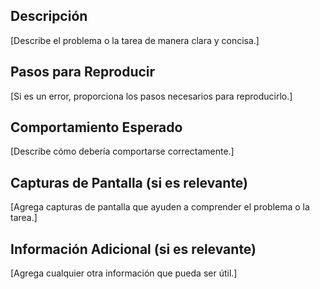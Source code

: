 ## Descripción
[Describe el problema o la tarea de manera clara y concisa.]

## Pasos para Reproducir
[Si es un error, proporciona los pasos necesarios para reproducirlo.]

## Comportamiento Esperado
[Describe cómo debería comportarse correctamente.]

## Capturas de Pantalla (si es relevante)
[Agrega capturas de pantalla que ayuden a comprender el problema o la tarea.]

## Información Adicional (si es relevante)
[Agrega cualquier otra información que pueda ser útil.]
